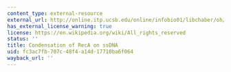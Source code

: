 ```yaml
---
content_type: external-resource
external_url: http://online.itp.ucsb.edu/online/infobio01/libchaber/oh/22.html
has_external_license_warning: true
license: https://en.wikipedia.org/wiki/All_rights_reserved
status: ''
title: Condensation of RecA on ssDNA
uid: fc3ac7fb-707c-48f4-a14d-17710ba6f064
wayback_url: ''
---
```

